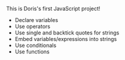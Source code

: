 This is Doris's first JavaScript project!
- Declare variables
- Use operators
- Use single and backtick quotes for strings
- Embed variables/expressions into strings
- Use conditionals
- Use functions